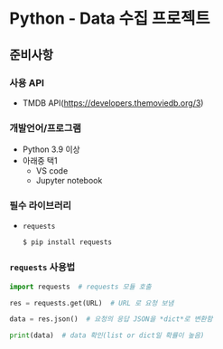 # Python - Data 수집 프로젝트



## 준비사항 

### 사용 API

-  TMDB API(https://developers.themoviedb.org/3) 

### 개발언어/프로그램 

- Python 3.9 이상 
- 아래중 택1
  - VS code
  - Jupyter notebook

### 필수 라이브러리 

- `requests ` 

  ```sh
  $ pip install requests
  ```



### `requests` 사용법

```python
import requests  # requests 모듈 호출

res = requests.get(URL)  # URL 로 요청 보냄

data = res.json()  # 요청의 응답 JSON을 *dict*로 변환함

print(data)  # data 확인(list or dict일 확률이 높음)
```



